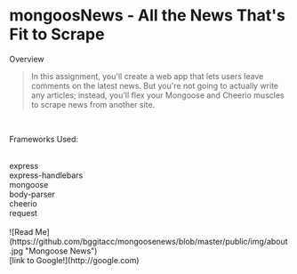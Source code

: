 # mongoosNews - All the News That's Fit to Scrape



Overview

> In this assignment, you'll create a web app that lets users leave comments on the latest news. But you're not going to actually write any articles; instead, you'll flex your Mongoose and Cheerio muscles to scrape news from another site.

<br>

Frameworks Used:

<br>
express<br>
express-handlebars<br>
mongoose<br>
body-parser<br>
cheerio<br>
request<br>
<br>
![Read Me](https://github.com/bggitacc/mongoosenews/blob/master/public/img/about.jpg "Mongoose News")
<br>
[link to Google!](http://google.com)